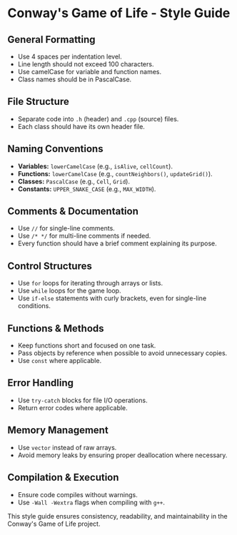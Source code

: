 # Conway's Game of Life - Style Guide

## General Formatting
- Use 4 spaces per indentation level.
- Line length should not exceed 100 characters.
- Use camelCase for variable and function names.
- Class names should be in PascalCase.

## File Structure
- Separate code into `.h` (header) and `.cpp` (source) files.
- Each class should have its own header file.

## Naming Conventions
- **Variables:** `lowerCamelCase` (e.g., `isAlive`, `cellCount`).
- **Functions:** `lowerCamelCase` (e.g., `countNeighbors()`, `updateGrid()`).
- **Classes:** `PascalCase` (e.g., `Cell`, `Grid`).
- **Constants:** `UPPER_SNAKE_CASE` (e.g., `MAX_WIDTH`).

## Comments & Documentation
- Use `//` for single-line comments.
- Use `/* */` for multi-line comments if needed.
- Every function should have a brief comment explaining its purpose.

## Control Structures
- Use `for` loops for iterating through arrays or lists.
- Use `while` loops for the game loop.
- Use `if-else` statements with curly brackets, even for single-line conditions.

## Functions & Methods
- Keep functions short and focused on one task.
- Pass objects by reference when possible to avoid unnecessary copies.
- Use `const` where applicable.

## Error Handling
- Use `try-catch` blocks for file I/O operations.
- Return error codes where applicable.

## Memory Management
- Use `vector` instead of raw arrays.
- Avoid memory leaks by ensuring proper deallocation where necessary.

## Compilation & Execution
- Ensure code compiles without warnings.
- Use `-Wall -Wextra` flags when compiling with `g++`.

This style guide ensures consistency, readability, and maintainability in the Conway's Game of Life project.
